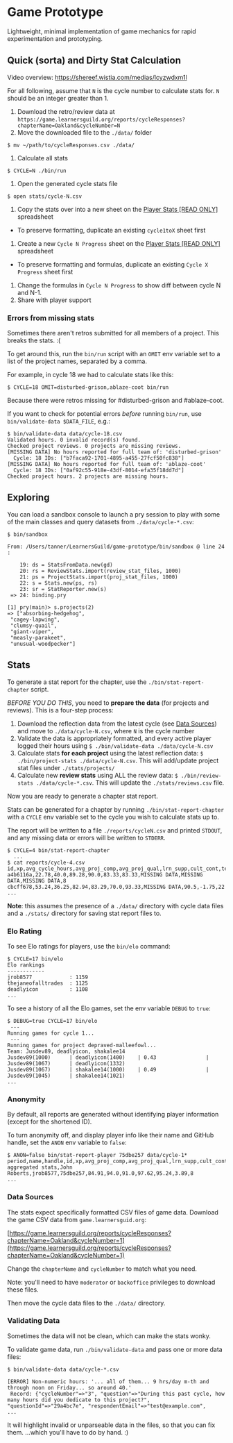 # Game Prototype

Lightweight, minimal implementation of game mechanics for rapid experimentation and prototyping.

## Quick (sorta) and Dirty Stat Calculation

Video overview: https://shereef.wistia.com/medias/lcyzwdxm1l

For all following, assume that `N` is the cycle number to calculate stats for. `N` should be an integer greater than 1.

1. Download the retro/review data at `https://game.learnersguild.org/reports/cycleResponses?chapterName=Oakland&cycleNumber=N`
1. Move the downloaded file to the `./data/` folder

  `$ mv ~/path/to/cycleResponses.csv ./data/`
1. Calculate all stats

  `$ CYCLE=N ./bin/run`
1. Open the generated cycle stats file

  `$ open stats/cycle-N.csv`
1. Copy the stats over into a new sheet on the [Player Stats [READ ONLY]](https://docs.google.com/spreadsheets/d/1OeEsKJIz86NArRsdlzJ6qVhxzQwfmdm2yoFdoxguiuw/edit#gid=1404536392) spreadsheet
  - To preserve formatting, duplicate an existing `cycle1toX` sheet first
1. Create a new `Cycle N Progress` sheet on the [Player Stats [READ ONLY]](https://docs.google.com/spreadsheets/d/1OeEsKJIz86NArRsdlzJ6qVhxzQwfmdm2yoFdoxguiuw/edit#gid=1404536392) spreadsheet
  - To preserve formatting and formulas, duplicate an existing `Cycle X Progress` sheet first
1. Change the formulas in `Cycle N Progress` to show diff between cycle N and N-1.
1. Share with player support

### Errors from missing stats

Sometimes there aren't retros submitted for all members of a project. This breaks the stats. :(

To get around this, run the `bin/run` script with an `OMIT` env variable set to a list of the project names, separated by a comma.

For example, in cycle 18 we had to calculate stats like this:

```
$ CYCLE=18 OMIT=disturbed-grison,ablaze-coot bin/run
```

Because there were retros missing for #disturbed-grison and #ablaze-coot.

If you want to check for potential errors _before_ running `bin/run`, use `bin/validate-data $DATA_FILE`, e.g.:

```
$ bin/validate-data data/cycle-18.csv
Validated hours. 0 invalid record(s) found.
Checked project reviews. 0 projects are missing reviews.
[MISSING DATA] No hours reported for full team of: 'disturbed-grison'
  Cycle: 18 IDs: ["b7faca92-1701-4895-a455-27fcf50fc838"]
[MISSING DATA] No hours reported for full team of: 'ablaze-coot'
  Cycle: 18 IDs: ["0af92c55-918e-43df-8014-efa35f18dd7d"]
Checked project hours. 2 projects are missing hours.
```

## Exploring

You can load a sandbox console to launch a pry session to play with some of the main classes and query datasets from `./data/cycle-*.csv`:

```shell-session
$ bin/sandbox

From: /Users/tanner/LearnersGuild/game-prototype/bin/sandbox @ line 24 :

    19: ds = StatsFromData.new(gd)
    20: rs = ReviewStats.import(review_stat_files, 1000)
    21: ps = ProjectStats.import(proj_stat_files, 1000)
    22: s = Stats.new(ps, rs)
    23: sr = StatReporter.new(s)
 => 24: binding.pry

[1] pry(main)> s.projects(2)
=> ["absorbing-hedgehog",
 "cagey-lapwing",
 "clumsy-quail",
 "giant-viper",
 "measly-parakeet",
 "unusual-woodpecker"]
```

## Stats

To generate a stat report for the chapter, use the `./bin/stat-report-chapter` script.

_BEFORE YOU DO THIS_, you need to **prepare the data** (for projects and reviews). This is a four-step process:

1. Download the reflection data from the latest cycle (see [Data Sources](#data-sources)) and move to `./data/cycle-N.csv`, where `N` is the cycle number
1. Validate the data is appropriately formatted, and every active player logged their hours using `$ ./bin/validate-data ./data/cycle-N.csv`
1. Calculate stats **for each project** using the latest reflection data: `$ ./bin/project-stats ./data/cycle-N.csv`. This will add/update project stat files under `./stats/projects/`
1. Calculate new **review stats** using ALL the review data: `$ ./bin/review-stats ./data/cycle-*.csv`. This will update the `./stats/reviews.csv` file.

Now you are ready to generate a chapter stat report.

Stats can be generated for a chapter by running `./bin/stat-report-chapter` with a `CYCLE` env variable set to the cycle you wish to calculate stats up to.

The report will be written to a file `./reports/cycleN.csv` and printed `STDOUT`, and any missing data or errors will be written to `STDERR`.

```shell-session
$ CYCLE=4 bin/stat-report-chapter
  ...
$ cat reports/cycle-4.csv
id,xp,avg_cycle_hours,avg_proj_comp,avg_proj_qual,lrn_supp,cult_cont,team_play,est_accuracy,est_bias,no_proj_rvws
a4b6116a,22.78,40.0,89.28,90.0,83.33,83.33,MISSING DATA,MISSING DATA,MISSING DATA,8
cbcff678,53.24,36.25,82.94,83.29,70.0,93.33,MISSING DATA,90.5,-1.75,22
...
```

**Note**: this assumes the presence of a `./data/` directory with cycle data files and a `./stats/` directory for saving stat report files to.

### Elo Rating

To see Elo ratings for players, use the `bin/elo` command:

```shell-session
$ CYCLE=17 bin/elo
Elo rankings
------------
jrob8577            : 1159
thejaneofalltrades  : 1125
deadlyicon          : 1108
...
```

To see a history of all the Elo games, set the env variable `DEBUG` to `true`:

```shell-session
$ DEBUG=true CYCLE=17 bin/elo
 ---
Running games for cycle 1...
 ---
Running games for project depraved-malleefowl...
Team: Jusdev89, deadlyicon, shakalee14
Jusdev89(1000)      | deadlyicon(1400)    | 0.43                | Jusdev89(1067)      | deadlyicon(1332)    
Jusdev89(1067)      | shakalee14(1000)    | 0.49                | Jusdev89(1045)      | shakalee14(1021)    
...
```

### Anonymity

By default, all reports are generated without identifying player information (except for the shortened ID).

To turn anonymity off, and display player info like their name and GitHub handle, set the `ANON` env variable to `false`:

```shell-session
$ ANON=false bin/stat-report-player 75dbe257 data/cycle-1*
period,name,handle,id,xp,avg_proj_comp,avg_proj_qual,lrn_supp,cult_cont,est_accuracy,no_proj_rvws
aggregated stats,John Roberts,jrob8577,75dbe257,84.91,94.0,91.0,97.62,95.24,3.89,8
...
```

### Data Sources

The stats expect specifically formatted CSV files of game data. Download the game CSV data from `game.learnersguid.org`:

[https://game.learnersguild.org/reports/cycleResponses?chapterName=Oakland&cycleNumber=1](https://game.learnersguild.org/reports/cycleResponses?chapterName=Oakland&cycleNumber=1)

Change the `chapterName` and `cycleNumber` to match what you need.

Note: you'll need to have `moderator` or `backoffice` privileges to download these files.

Then move the cycle data files to the `./data/` directory.

### Validating Data

Sometimes the data will not be clean, which can make the stats wonky.

To validate game data, run `./bin/validate-data` and pass one or more data files:

```shell-session
$ bin/validate-data data/cycle-*.csv

[ERROR] Non-numeric hours: '... all of them... 9 hrs/day m-th and through noon on Friday... so around 40.'
 Record: {"cycleNumber"=>"3", "question"=>"During this past cycle, how many hours did you dedicate to this project?", "questionId"=>"29a4bc7e", "respondentEmail"=>"test@example.com",
...
```

It will highlight invalid or unparseable data in the files, so that you can fix them. ...which you'll have to do by hand. :)
